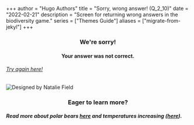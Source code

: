 +++
author = "Hugo Authors"
title = "Sorry, wrong answer! (Q_2_10)"
date = "2022-02-21"
description = "Screen for returning wrong answers in the biodiversity game."
series = ["Themes Guide"]
aliases = ["migrate-from-jekyl"]
+++

### <center> We're sorry! </center>
#### <center> Your answer was not correct. 
###### [Try again here!](https://biodivgame.github.io/archive/question-2_10/question-2_10/)

![Designed by Natalie Field](/img/north-pole.jpg)

### <center> Eager to learn more? </center>

##### Read more about polar bears [here](https://www.wwf.no/dyreleksikon/isbj%C3%B8rn) and temperatures increasing ([here](https://public.wmo.int/en/media/news/arctic-assessment-report-shows-faster-rate-of-warming#:~:text=New%20observations%20show%20that%20the,and%20Assessment%20Programme%20(AMAP))).